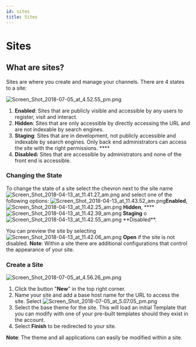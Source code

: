 ```yaml
---
id: sites
title: Sites
---
```


# Sites

## What are sites?

Sites are where you create and manage your channels. There are 4 states to a site:

![Screen_Shot_2018-07-05_at_4.52.55_pm.png](https://support.modyo.com/hc/article_attachments/360007314871/Screen_Shot_2018-07-05_at_4.52.55_pm.png)

1. **Enabled**: Sites that are publicly visible and accessible by any users to register, visit and interact.
2. **Hidden**: Sites that are only accessible by directly accessing the URL and are not indexable by search engines.
3. **Staging**: Sites that are in development, not publicly accessible and indexable by search engines. Only back end administrators can access the site with the right permissions. \*\*\*\*
4. **Disabled:** Sites that are accessible by administrators and none of the front end is accessible.

### Changing the State

To change the state of a site select the chevron next to the site name ![Screen_Shot_2018-04-13_at_11.41.27_am.png](https://support.modyo.com/hc/article_attachments/360003352371/Screen_Shot_2018-04-13_at_11.41.27_am.png) and select one of the following options: ![Screen_Shot_2018-04-13_at_11.43.52_am.png](https://support.modyo.com/hc/article_attachments/360003352451/Screen_Shot_2018-04-13_at_11.43.52_am.png)**Enabled**, ![Screen_Shot_2018-04-13_at_11.42.25_am.png](https://support.modyo.com/hc/article_attachments/360003352471/Screen_Shot_2018-04-13_at_11.42.25_am.png) **Hidden**, \***\*![Screen_Shot_2018-04-13_at_11.42.39_am.png](https://support.modyo.com/hc/article_attachments/360003330132/Screen_Shot_2018-04-13_at_11.42.39_am.png) **Staging** o ![Screen_Shot_2018-04-13_at_11.42.55_am.png](https://support.modyo.com/hc/article_attachments/360003352531/Screen_Shot_2018-04-13_at_11.42.55_am.png) **Disabled\*\*.

You can preview the site by selecting ![Screen_Shot_2018-04-13_at_11.42.06_am.png](https://support.modyo.com/hc/article_attachments/360003352571/Screen_Shot_2018-04-13_at_11.42.06_am.png) **Open** if the site is not disabled. **Note**: Within a site there are additional configurations that control the appearance of your site.

### Create a Site

![Screen_Shot_2018-07-05_at_4.56.26_pm.png](https://support.modyo.com/hc/article_attachments/360007245132/Screen_Shot_2018-07-05_at_4.56.26_pm.png)

1. Click the button "**New**" in the top right corner.
2. Name your site and add a base host name for the URL to access the site. Select ![Screen_Shot_2018-07-05_at_5.07.05_pm.png](https://support.modyo.com/hc/article_attachments/360007245752/Screen_Shot_2018-07-05_at_5.07.05_pm.png)
3. Select the base theme for the site. This will load an initial Template that you can modify with one of your pre-built templates should they exist in the account.
4. Select **Finish** to be redirected to your site.

**Note**: The theme and all applications can easily be modified within a site.
